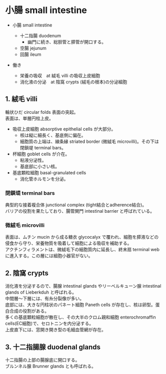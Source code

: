 # 小腸 small intestine
- 小腸 small intestine
  - 十二指腸 duodenum
    - 幽門に続き、総胆管と膵管が開口する。
  - 空腸 jejunum
  - 回腸 ileum

- 働き 
  - 栄養の吸収　at 絨毛 villi の吸収上皮細胞
  - 消化液の分泌　at 陰窩 crypts (絨毛の根本)の分泌細胞

## 1. 絨毛 villi
輪状ひだ circular folds 表面の突起。  
表面は、単層円柱上皮。
- 吸収上皮細胞 absorptive epithelial cells が大部分。
  - 核は縦に細長く、基底側に偏在。
  - 細胞質の上端は、線条縁 striated border (微絨毛 microvilli)。その下は閉鎖堤 terminal bars。
- 杯細胞 goblet cells が介在。
  - 粘液分泌性。
  - 基底部に小さい核。
- 基底顆粒細胞 basal-granulated cells
  - 消化管ホルモンを分泌。

### 閉鎖堤 terminal bars
典型的な接着複合体 junctional complex (tight結合とadherence結合)。  
バリアの役割を果たしており、腸管関門 intestinal barrier と呼ばれている。

### 微絨毛 microvilli
表面は、ムチン mucin から成る糖衣 glycocalyx で覆われ、細胞を膵液などの侵食から守り、栄養物質を吸着して細胞による吸収を補助する。  
アクチンフィラメントは、微絨毛下の細胞質内に延長し、終末扇 terminal web に進入する。この層には細胞小器官がない。


## 2. 陰窩 crypts
消化液を分泌するので、腸腺 intestinal glands やリーベルキューン腺 intestinal glands of Lieberkduh と呼ばれる。  
中間層〜下層には、有糸分裂像が多い。  
底部には、大きな円柱状のパネート細胞 Paneth cells が存在し、核は卵型。蛋白合成の役割がある。  
多くの基底顆粒細胞が散在し、その大半のクロム親和細胞 enterochromaffin cells(EC細胞)で、セロトニンを内分泌する。  
上皮直下には、窓開き開き型の毛細血管網が存在。

## 3. 十二指腸腺 duodenal glands
十二指腸の上部の腸腺底に開口する。  
ブルンネル腺 Brunner glands とも呼ばれる。  




